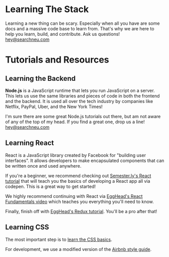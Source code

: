 # Learning The Stack

Learning a new thing can be scary. Especially when all you have are some docs and a massive code base to learn from. That's why we are here to help you learn, build, and contribute. Ask us questions! hey@searchneu.com

# Tutorials and Resources

## Learning the Backend

**Node.js** is a JavaScript runtime that lets you run JavaScript on a server. This lets us use the same libraries and pieces of code in both the frontend and the backend. It is used all over the tech industry by companies like Netflix, PayPal, Uber, and the New York Times!

I'm sure there are some great Node.js tutorials out there, but am not aware of any of the top of my head. If you find a great one, drop us a line! hey@searchneu.com

## Learning React

React is a JavaScript library created by Facebook for "building user interfaces". It allows developers to make encapsulated components that can be written once and used anywhere.

If you're a beginner, we recommend checking out [Semester.ly's React tutorial](https://github.com/noahpresler/React-Tutorial) that will teach you the basics of developing a React app all via codepen. This is a great way to get started!

We highly recommend continuing with React via [EggHead's React Fundamentals video](https://egghead.io/courses/react-fundamentals>) which teaches you everything you'll need to know.

Finally, finish off with [EggHead's Redux tutorial](https://egghead.io/courses/getting-started-with-redux>). You'll be a pro after that!

## Learning CSS

The most important step is to [learn the CSS basics](https://www.w3schools.com/css/).

For development, we use a modified version of the [Airbnb style guide](https://github.com/airbnb/css).
